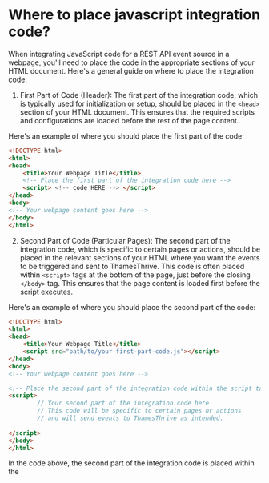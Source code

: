 # Where to place javascript integration code?

When integrating JavaScript code for a REST API event source in a webpage, you'll need to place the code in the
appropriate sections of your HTML document. Here's a general guide on where to place the integration code:

1. First Part of Code (Header):
   The first part of the integration code, which is typically used for initialization or setup, should be placed in
   the `<head>` section of your HTML document. This ensures that the required scripts and configurations are loaded
   before the rest of the page content.

Here's an example of where you should place the first part of the code:

```html
<!DOCTYPE html>
<html>
<head>
    <title>Your Webpage Title</title>
    <!-- Place the first part of the integration code here -->
    <script> <!-- code HERE --> </script>
</head>
<body>
<!-- Your webpage content goes here -->
</body>
</html>
```

2. Second Part of Code (Particular Pages):
   The second part of the integration code, which is specific to certain pages or actions, should be placed in the
   relevant sections of your HTML where you want the events to be triggered and sent to ThamesThrive. This code is often
   placed within `<script>` tags at the bottom of the page, just before the closing `</body>` tag. This ensures that the
   page content is loaded first before the script executes.

Here's an example of where you should place the second part of the code:

```html
<!DOCTYPE html>
<html>
<head>
    <title>Your Webpage Title</title>
    <script src="path/to/your-first-part-code.js"></script>
</head>
<body>
<!-- Your webpage content goes here -->

<!-- Place the second part of the integration code within the script tag below -->
<script>
        // Your second part of the integration code here
        // This code will be specific to certain pages or actions
        // and will send events to ThamesThrive as intended.
    
</script>
</body>
</html>
```

In the code above, the second part of the integration code is placed within the <script> tags in the <body> section of
the HTML document. This ensures that the code is executed after the page content has been loaded. Remember to replace
the comment "Your second part of the integration code here" with the actual JavaScript code provided to you by ThamesThrive
for sending events.
